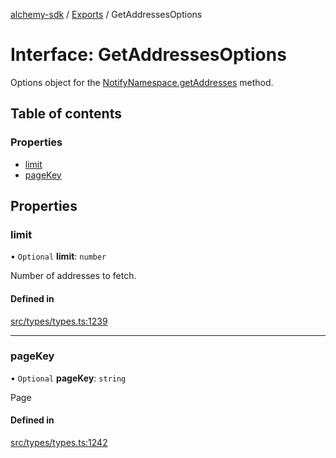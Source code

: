 [alchemy-sdk](../README.md) / [Exports](../modules.md) / GetAddressesOptions

# Interface: GetAddressesOptions

Options object for the [NotifyNamespace.getAddresses](../classes/NotifyNamespace.md#getaddresses) method.

## Table of contents

### Properties

- [limit](GetAddressesOptions.md#limit)
- [pageKey](GetAddressesOptions.md#pagekey)

## Properties

### limit

• `Optional` **limit**: `number`

Number of addresses to fetch.

#### Defined in

[src/types/types.ts:1239](https://github.com/alchemyplatform/alchemy-sdk-js/blob/1ee40cb2/src/types/types.ts#L1239)

___

### pageKey

• `Optional` **pageKey**: `string`

Page

#### Defined in

[src/types/types.ts:1242](https://github.com/alchemyplatform/alchemy-sdk-js/blob/1ee40cb2/src/types/types.ts#L1242)
